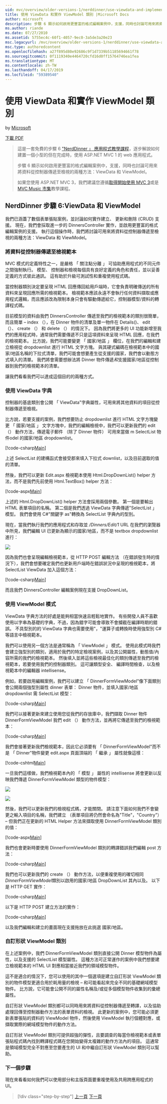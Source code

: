 ```yaml
---
uid: mvc/overview/older-versions-1/nerddinner/use-viewdata-and-implement-viewmodel-classes
title: 使用 ViewData 和實作 ViewModel 類別 |Microsoft Docs
author: microsoft
description: 步驟 6 顯示如何啟用更豐富的格式編輯案例中，支援，同時也討論可用來將資料從控制器傳遞至檢視的兩種方法:...
ms.author: riande
ms.date: 07/27/2010
ms.assetid: 5755ec4c-60f1-4057-9ec0-3a5de3a20e23
msc.legacyurl: /mvc/overview/older-versions-1/nerddinner/use-viewdata-and-implement-viewmodel-classes
msc.type: authoredcontent
ms.openlocfilehash: a27f895d80e92686c9f1d7339b51185694661f78
ms.sourcegitcommit: 0f1119340e4464720cfd16d0ff15764746ea1fea
ms.translationtype: MT
ms.contentlocale: zh-TW
ms.lasthandoff: 04/17/2019
ms.locfileid: "59389540"
---
```

# <a name="use-viewdata-and-implement-viewmodel-classes"></a>使用 ViewData 和實作 ViewModel 類別

by [Microsoft](https://github.com/microsoft)

[下載 PDF](http://aspnetmvcbook.s3.amazonaws.com/aspnetmvc-nerdinner_v1.pdf)

> 這是一套免費的步驟 6 ["NerdDinner 」 應用程式教學課程](introducing-the-nerddinner-tutorial.md)，逐步解說如何建置一個小型的但在完成時，使用 ASP.NET MVC 1 的 web 應用程式。
> 
> 步驟 6 顯示如何啟用更豐富的格式編輯案例中，支援，同時也討論可用來將資料從控制器傳遞至檢視的兩種方法：ViewData 和 ViewModel。
> 
> 如果您使用 ASP.NET MVC 3，我們建議您遵循[取得開始使用 MVC 3](../../older-versions/getting-started-with-aspnet-mvc3/cs/intro-to-aspnet-mvc-3.md)或是[MVC Music 市集](../../older-versions/mvc-music-store/mvc-music-store-part-1.md)教學課程。


## <a name="nerddinner-step-6-viewdata-and-viewmodel"></a>NerdDinner 步驟 6:ViewData 和 ViewModel

我們已涵蓋了數個表單張貼案例，並討論如何實作建立、 更新和刪除 (CRUD) 支援。 現在，我們會採取進一步的 DinnersController 實作，並啟用更豐富的格式編輯案例的支援。 執行這個操作時，我們將討論可用來將資料從控制器傳遞至檢視的兩種方法：ViewData 和 ViewModel。

### <a name="passing-data-from-controllers-to-view-templates"></a>將資料從控制器傳遞至檢視範本

MVC 模式的定義特性之一，是嚴格 「 關注點分離 」 可協助應用程式的不同元件之間強制執行。 模型、 控制器和檢視每個具有良好定義的角色和責任，並以妥善定義的方式彼此通訊。 這有助於升級可測試性和重複使用程式碼。

當控制器類別決定要呈現 HTML 回應傳回給用戶端時，它會負責明確傳送的所有資料來呈現回應所需的檢視範本。 檢視範本應該永遠不會執行任何資料擷取或應用程式邏輯，而且應該改為限制本身只會有驅動傳遞給它，控制器模型/資料的轉譯程式碼。

目前模型的資料由我們 DinnersController 傳遞至我們的檢視範本的類別很簡單，而且簡單 – index （），在 Dinner 物件的清單及單一物件在 Details()、 edit （）、 create （） 和 delete （） 的情況下。 因為我們將更多的 UI 功能新增至我們的應用程式時，通常我們需要傳遞不只是這項資料來呈現 HTML 回應，在我們的檢視範本。 比方說，我們可能要變更 「 國家/地區 」 欄位，在我們的編輯和建立檢視從 dropdownlist 進行 HTML 文字方塊。 與其硬式編碼在檢視範本中的國家/地區名稱的下拉式清單，我們可能會想要產生從支援的國家，我們會以動態方式填入的清單。 我們將會需要想辦法將 Dinner 物件傳遞*和*支援國家/地區從控制器到我們的檢視範本的清單。

讓我們看看我們可以達成這個目的的兩種方式。

### <a name="using-the-viewdata-dictionary"></a>使用 ViewData 字典

控制器的基底類別會公開 「 ViewData"字典屬性，可用來將其他資料的項目從控制器傳遞至檢視。

比方說，若要支援的案例，我們想要防止 dropdownlist 進行 HTML 文字方塊變更 「 國家/地區 」 文字方塊中，我們的編輯檢視中，我們可以更新我們的 edit （） 動作方法，傳遞電子郵件 （除了 Dinner 物件） 可用來當做 m SelectList 物件odel 的國家/地區 dropdownlist。

[!code-csharp[Main](use-viewdata-and-implement-viewmodel-classes/samples/sample1.cs)]

上述 SelectList 的建構函式會接受郡來填入下拉式 downlist，以及目前選取的值的清單。

然後，我們可以更新 Edit.aspx 檢視範本使用 Html.DropDownList() helper 方法，而不是我們先前使用 Html.TextBox() helper 方法：

[!code-aspx[Main](use-viewdata-and-implement-viewmodel-classes/samples/sample2.aspx)]

上述的 Html.DropDownList() helper 方法會採用兩個參數。 第一個是要輸出 HTML 表單項目的名稱。 第二個是我們透過 ViewData 字典傳遞"SelectList 」 模型。 我們會使用 C#"關鍵字 as"轉換為 SelectList 字典內的型別。

現在，當我們執行我們的應用程式和存取並 */Dinners/Edit/1* URL 在我們的瀏覽器中所見，我們編輯 UI 已更新為顯示的國家/地區，而不是 textbox dropdownlist 進行：

![](use-viewdata-and-implement-viewmodel-classes/_static/image1.png)

因為我們也會呈現編輯檢視範本，從 HTTP POST 編輯方法 （在錯誤發生時的情況下），我們會想要確定我們也更新用戶端時在錯誤狀況中呈現的檢視範本，將 SelectList ViewData 加入這個方法：

[!code-csharp[Main](use-viewdata-and-implement-viewmodel-classes/samples/sample3.cs)]

而且我們 DinnersController 編輯案例現在支援 DropDownList。

### <a name="using-a-viewmodel-pattern"></a>使用 ViewModel 模式

ViewData 字典方法的好處是能夠相當快速且輕鬆地實作。 有些開發人員不喜歡使用以字串為基礎的字典，不過，因為錯字可能會導致不會攔截在編譯時期的錯誤。 不具型別的的 ViewData 字典也需要使用"，"運算子或轉換時使用強型別 C# 等語言中檢視範本。

我們可以使用另一個方法是通常稱為 「 ViewModel 」 模式。 使用此模式時我們會建立強型別的類別，適用於我們的特定檢視案例，以及其公開屬性，動態值/內容所需的我們的檢視範本。 然後填入並將這些檢視最佳化的類別傳遞至我們的檢視範本，若要使用我們的控制器類別。 這可讓類型安全、 編譯時間檢查，以及檢視範本中的編輯器 intellisense。

例如，若要啟用編輯案例，我們可以建立 「 DinnerFormViewModel"像下面類別會公開兩個強型別屬性 dinner 表單： Dinner 物件，並填入國家/地區 dropdownlist 需 SelectList 模型：

[!code-csharp[Main](use-viewdata-and-implement-viewmodel-classes/samples/sample4.cs)]

我們可以接著更新來建立使用您從我們的存放庫中，我們擷取 Dinner 物件 DinnerFormViewModel 我們 edit （） 動作方法，並再將它傳遞至我們的檢視範本：

[!code-csharp[Main](use-viewdata-and-implement-viewmodel-classes/samples/sample5.cs)]

我們會接著更新我們檢視範本，因此它必須要有 「 DinnerFormViewModel"而不是 「 Dinner"物件變更 edit.aspx 頁面頂端的 「 繼承 」 屬性就像這樣：

[!code-cshtml[Main](use-viewdata-and-implement-viewmodel-classes/samples/sample6.cshtml)]

一旦我們這樣做，我們檢視範本內的 「 模型 」 屬性的 intellisense 將會更新以反映我們傳遞 DinnerFormViewModel 類型的物件模型：

![](use-viewdata-and-implement-viewmodel-classes/_static/image2.png)

![](use-viewdata-and-implement-viewmodel-classes/_static/image3.png)

然後，我們可以更新我們的檢視程式碼，才能關閉。 請注意下面如何我們不會變更之輸入項目的名稱，我們建立 （表單項目將仍然會命名為"Title"，"Country"） – 但我們正在更新的 HTML Helper 方法來擷取使用 DinnerFormViewModel 類別的值：

[!code-aspx[Main](use-viewdata-and-implement-viewmodel-classes/samples/sample7.aspx)]

我們也會更新時要使用 DinnerFormViewModel 類別的轉譯錯誤我們編輯 post 方法：

[!code-csharp[Main](use-viewdata-and-implement-viewmodel-classes/samples/sample8.cs)]

我們也可以更新我們的 create （） 動作方法，以便重複使用的確切相同*DinnerFormViewModel*類別以啟用的國家/地區 DropDownList 其內以及。 以下是 HTTP GET 實作：

[!code-csharp[Main](use-viewdata-and-implement-viewmodel-classes/samples/sample9.cs)]

以下是 HTTP POST 建立方法的實作：

[!code-csharp[Main](use-viewdata-and-implement-viewmodel-classes/samples/sample10.cs)]

以及我們編輯和建立的畫面現在支援拖放在此挑選 國家/地區。

### <a name="custom-shaped-viewmodel-classes"></a>自訂形狀 ViewModel 類別

在上述案例中，我們 DinnerFormViewModel 類別直接公開 Dinner 模型物件為屬性，以及支援的 SelectList 模型屬性。 這種方法可正常運作的案例中我們想要建立檢視範本的 HTML UI 對應相當接近我們的領域模型物件。

這不是適合的情況下，您可以使用的其中一個選項是建立自訂形狀 ViewModel 類別的物件模型更適合用於耗用量的檢視 – 和可能看起來完全不同的基礎網域模型物件。 比方說，它可能會公開不同的屬性名稱及/或從多個模型物件收集到的彙總屬性。

自訂形狀 ViewModel 類別都可以同時用來將資料從控制器傳遞至轉譯，以及協助處理回傳至控制器動作方法的表單資料的檢視。 此更新的案例中，您可能必須更新表單張貼的資料的 ViewModel 物件，然後使用 ViewModel 執行個體對應，或擷取實際的網域模型物件的動作方法。

自訂形狀 ViewModel 類別可提供超強的彈性，且要調查的每當你檢視範本或表單張貼程式碼內找到轉譯程式碼在您開始變得太複雜的動作方法內的項目。 這通常是領域模型完全不對應至您要產生的 UI 和中繼自訂形狀 ViewModel 類別可以幫助。

### <a name="next-step"></a>下一個步驟

現在來看看如何我們可以使用部分和主版頁面要重複使用及共用跨應用程式的 UI。

> [!div class="step-by-step"]
> [上一頁](provide-crud-create-read-update-delete-data-form-entry-support.md)
> [下一頁](re-use-ui-using-master-pages-and-partials.md)
